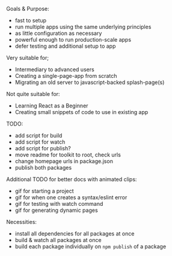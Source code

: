 
Goals & Purpose:
- fast to setup
- run multiple apps using the same underlying principles
- as little configuration as necessary
- powerful enough to run production-scale apps
- defer testing and additional setup to app

Very suitable for;
- Intermediary to advanced users
- Creating a single-page-app from scratch
- Migrating an old server to javascript-backed splash-page(s)

Not quite suitable for:
- Learning React as a Beginner
- Creating small snippets of code to use in existing app

TODO:
- add script for build
- add script for watch
- add script for publish?
- move readme for toolkit to root, check urls
- change homepage urls in package.json
- publish both packages

Additional TODO for better docs with animated clips:
- gif for starting a project
- gif for when one creates a syntax/eslint error
- gif for testing with watch command
- gif for generating dynamic pages

Necessities:
- install all dependencies for all packages at once
- build & watch all packages at once
- build each package individually on `npm publish` of a package
